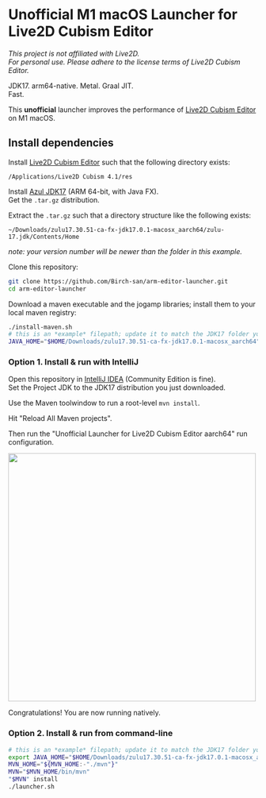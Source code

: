 # Unofficial M1 macOS Launcher for Live2D Cubism Editor

_This project is not affiliated with Live2D._    
_For personal use. Please adhere to the license terms of Live2D Cubism Editor._

JDK17. arm64-native. Metal. Graal JIT.  
Fast.

This **unofficial** launcher improves the performance of [Live2D Cubism Editor](https://www.live2d.com/en/download/cubism/) on M1 macOS.

## Install dependencies

Install [Live2D Cubism Editor](https://www.live2d.com/en/download/cubism/) such that the following directory exists:

```
/Applications/Live2D Cubism 4.1/res
```

Install [Azul JDK17](https://www.azul.com/downloads/?version=java-17-lts&os=macos&architecture=arm-64-bit&package=jdk-fx) (ARM 64-bit, with Java FX).  
Get the `.tar.gz` distribution.

Extract the `.tar.gz` such that a directory structure like the following exists:  

```
~/Downloads/zulu17.30.51-ca-fx-jdk17.0.1-macosx_aarch64/zulu-17.jdk/Contents/Home
```

_note: your version number will be newer than the folder in this example._

Clone this repository:

```bash
git clone https://github.com/Birch-san/arm-editor-launcher.git
cd arm-editor-launcher
```

Download a maven executable and the jogamp libraries; install them to your local maven registry:

```bash
./install-maven.sh
# this is an *example* filepath; update it to match the JDK17 folder you extracted
JAVA_HOME="$HOME/Downloads/zulu17.30.51-ca-fx-jdk17.0.1-macosx_aarch64" ./install-jogl.sh
```

### Option 1. Install & run with IntelliJ

Open this repository in [IntelliJ IDEA](https://www.jetbrains.com/idea/download/#section=mac) (Community Edition is fine).  
Set the Project JDK to the JDK17 distribution you just downloaded.

Use the Maven toolwindow to run a root-level `mvn install`.

Hit "Reload All Maven projects".

Then run the "Unofficial Launcher for Live2D Cubism Editor aarch64" run configuration.

<img src="https://user-images.githubusercontent.com/6141784/151722190-18e16caf-205f-4b40-83ed-a44af3a3aa26.png" width="500px">

Congratulations! You are now running natively.

### Option 2. Install & run from command-line

```bash
# this is an *example* filepath; update it to match the JDK17 folder you extracted
export JAVA_HOME="$HOME/Downloads/zulu17.30.51-ca-fx-jdk17.0.1-macosx_aarch64"
MVN_HOME="${MVN_HOME:-"./mvn"}"
MVN="$MVN_HOME/bin/mvn"
"$MVN" install
./launcher.sh
```